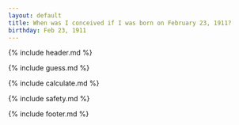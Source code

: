 ```yaml
---
layout: default
title: When was I conceived if I was born on February 23, 1911?
birthday: Feb 23, 1911
---
```


{% include header.md %}

{% include guess.md %}

{% include calculate.md %}

{% include safety.md %}

{% include footer.md %}



